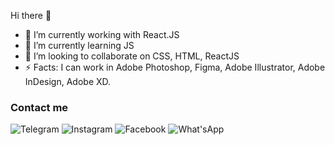 Hi there 👋

- 🔭 I’m currently working with React.JS
- 🌱 I’m currently learning JS
- 👯 I’m looking to collaborate on CSS, HTML, ReactJS
- ⚡ Facts: I can work in Adobe Photoshop, Figma, Adobe Illustrator, Adobe InDesign, Adobe XD.


### Contact me 
![Telegram](https://img.shields.io/badge/-Telegram-000000??style=flat-square&logo=Telegram&logoColor=00FFDE)
![Instagram](https://img.shields.io/badge/-Instagram-000000??style=flat-square&logo=Instagram&logoColor=00FFDE)
![Facebook](https://img.shields.io/badge/-Facebook-000000??style=flat-square&logo=Facebook&logoColor=00FFDE)
![What'sApp](https://img.shields.io/badge/-What'sApp-000000??style=flat-square&logo=What'sApp&logoColor=00FFDE)


